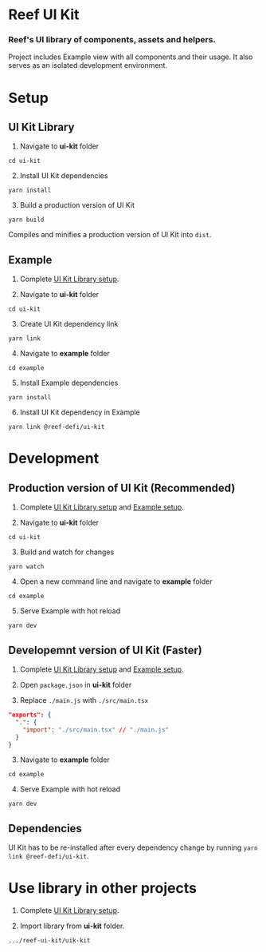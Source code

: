 # Reef UI Kit

### Reef's UI library of components, assets and helpers.

Project includes Example view with all components and their usage. It also serves as an isolated development environment.

# Setup

## <a name="uik-setup">UI Kit Library</a>

1. Navigate to **ui-kit** folder
```
cd ui-kit
```

2. Install UI Kit dependencies
```
yarn install
```

3. Build a production version of UI Kit
```
yarn build
```
Compiles and minifies a production version of UI Kit into `dist`.

## <a name="example-setup">Example</a>

1. Complete [UI Kit Library setup](#uik-setup).

2. Navigate to **ui-kit** folder
```
cd ui-kit
```

3. Create UI Kit dependency link
```
yarn link
```

4. Navigate to **example** folder
```
cd example
```

5. Install Example dependencies
```
yarn install
```

6. Install UI Kit dependency in Example
```
yarn link @reef-defi/ui-kit
```

# Development

## Production version of UI Kit (Recommended)

1. Complete [UI Kit Library setup](#uik-setup) and [Example setup](#example-setup).

2. Navigate to **ui-kit** folder
```
cd ui-kit
```

3. Build and watch for changes
```
yarn watch
```

4. Open a new command line and navigate to **example** folder
```
cd example
```

5. Serve Example with hot reload
```
yarn dev
```

## Developemnt version of UI Kit (Faster)

1. Complete [UI Kit Library setup](#uik-setup) and [Example setup](#example-setup).

2. Open `package.json` in **ui-kit** folder

3. Replace `./main.js` with `./src/main.tsx`
```json
"exports": {
  ".": {
    "import": "./src/main.tsx" // "./main.js"
  }
}
```

3. Navigate to **example** folder
```
cd example
```

4. Serve Example with hot reload
```
yarn dev
```

## Dependencies
UI Kit has to be re-installed after every dependency change by running `yarn link @reef-defi/ui-kit`.

# Use library in other projects

1. Complete [UI Kit Library setup](#uik-setup).

2. Import library from **ui-kit** folder.
```
.../reef-ui-kit/uik-kit
```